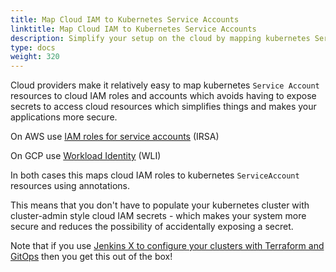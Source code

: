 ```yaml
---
title: Map Cloud IAM to Kubernetes Service Accounts
linktitle: Map Cloud IAM to Kubernetes Service Accounts
description: Simplify your setup on the cloud by mapping kubernetes Service Accounts to cloud IAM roles
type: docs
weight: 320
---
```

      
Cloud providers make it relatively easy to map kubernetes `Service Account` resources to cloud IAM roles and accounts which avoids having to expose secrets to access cloud resources which simplifies things and makes your applications more secure.

On AWS use [IAM roles for service accounts](https://docs.aws.amazon.com/eks/latest/userguide/iam-roles-for-service-accounts.html) (IRSA)

On GCP use [Workload Identity](https://cloud.google.com/kubernetes-engine/docs/how-to/workload-identity) (WLI)

In both cases this maps cloud IAM roles to kubernetes `ServiceAccount` resources using annotations. 

This means that you don't have to populate your kubernetes cluster with cluster-admin style cloud IAM secrets - which makes your system more secure and reduces the possibility of accidentally exposing a secret.

Note that if you use [Jenkins X to configure your clusters with Terraform and GitOps](/v3/admin/) then you get this out of the box! 
